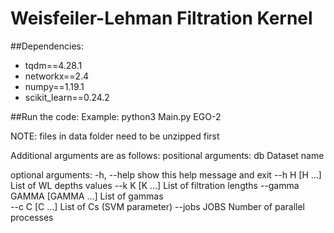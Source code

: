 # Weisfeiler-Lehman Filtration Kernel

##Dependencies:
- tqdm==4.28.1
- networkx==2.4
- numpy==1.19.1
- scikit_learn==0.24.2

##Run the code:
Example: python3 Main.py EGO-2

NOTE: files in data folder need to be unzipped first


Additional arguments are as follows:
positional arguments:
  db                    	Dataset name

optional arguments:
  -h, --help            	show this help message and exit
  --h H [H ...]         	List of WL depths values
  --k K [K ...]         	List of filtration lengths
  --gamma GAMMA [GAMMA ...]	List of gammas            
  --c C [C ...]         	List of Cs (SVM parameter)
  --jobs JOBS           	Number of parallel processes


